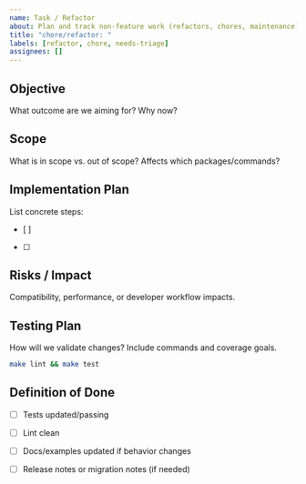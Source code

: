 ```yaml
---
name: Task / Refactor
about: Plan and track non-feature work (refactors, chores, maintenance)
title: "chore/refactor: "
labels: [refactor, chore, needs-triage]
assignees: []
---
```


## Objective
What outcome are we aiming for? Why now?

## Scope
What is in scope vs. out of scope? Affects which packages/commands?

## Implementation Plan
List concrete steps:
- [ ] 
- [ ] 

## Risks / Impact
Compatibility, performance, or developer workflow impacts.

## Testing Plan
How will we validate changes? Include commands and coverage goals.
```bash
make lint && make test
```

## Definition of Done
- [ ] Tests updated/passing
- [ ] Lint clean
- [ ] Docs/examples updated if behavior changes
- [ ] Release notes or migration notes (if needed)

